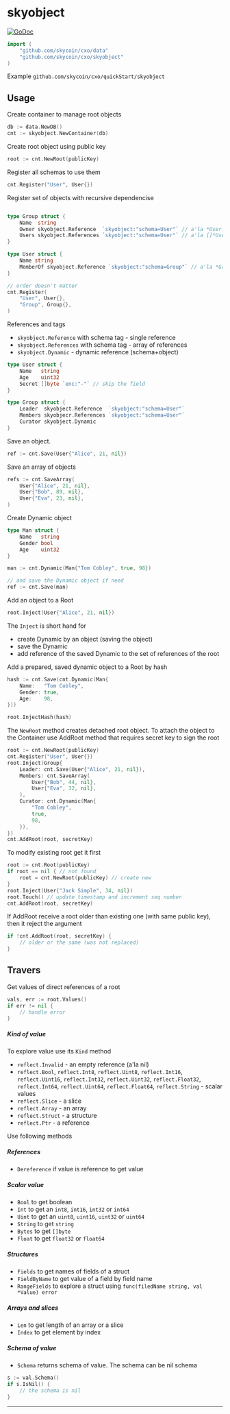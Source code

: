 skyobject
=========

[![GoDoc](https://godoc.org/github.com/skycoin/cxo/skyobject?status.svg)](https://godoc.org/github.com/skycoin/cxo/skyobject)

```go
import (
    "github.com/skycoin/cxo/data"
    "github.com/skycoin/cxo/skyobject"
)
```

Example `github.com/skycoin/cxo/quickStart/skyobject`

## Usage

Create container to manage root objects

```go
db := data.NewDB()
cnt := skyobject.NewContainer(db)
```

Create root object using public key

```go
root := cnt.NewRoot(publicKey)
```

Register all schemas to use them

```go
cnt.Register("User", User{})
```

Register set of objects with recursive dependencise

```go

type Group struct {
	Name  string
	Owner skyobject.Reference  `skyobject:"schema=User"` // a'la *User
	Users skyobject.References `skyobject:"schema=User"` // a'la []*User
}

type User struct {
	Name string
	MemberOf skyobject.Reference `skyobject:"schema=Group"` // a'la *Group
}

// order doesn't matter
cnt.Register(
	"User", User{},
	"Group", Group{},
)
```

References and tags

+ `skyobject.Reference` with schema tag - single reference
+ `skyobject.References` with schema tag - array of references
+ `skyobject.Dynamic` - dynamic reference (schema+object)

```go
type User struct {
    Name   string
    Age    uint32
    Secret []byte `enc:"-"` // skip the field
}

type Group struct {
    Leader  skyobject.Reference  `skyobject:"schema=User"`
    Members skyobjecr.References `skyobject:"schema=User"`
    Curator skyobject.Dynamic
}
```

Save an object.

```go
ref := cnt.Save(User{"Alice", 21, nil})
```

Save an array of objects

```go
refs := cnt.SaveArray(
    User{"Alice", 21, nil},
    User{"Bob", 89, nil},
    User{"Eva", 23, nil},
)
```

Create Dynamic object

```go
type Man struct {
    Name   string
    Gender bool
    Age    uint32
}

man := cnt.Dynamic(Man{"Tom Cobley", true, 98})

// and save the Dynamic object if need
ref := cnt.Save(man)
```

Add an object to a Root

```go
root.Inject(User{"Alice", 21, nil})
```

The `Inject` is short hand for

+ create Dynamic by an object (saving the object)
+ save the Dynamic
+ add reference of the saved Dynamic to the set of references of the root

Add a prepared, saved dynamic object to a Root by hash

```go
hash := cnt.Save(cnt.Dynamic(Man{
    Name:   "Tom Cobley",
    Gender: true,
    Age:    98,
}))

root.InjectHash(hash)
```

The `NewRoot` method creates detached root object. To attach the object to
the Container use AddRoot method that requires secret key to sign the root

```go
root := cnt.NewRoot(publicKey)
cnt.Register("User", User{})
root.Inject(Group{
    Leader: cnt.Save(User{"Alice", 21, nil}),
    Members: cnt.SaveArray(
        User{"Bob", 44, nil},
        User{"Eva", 32, nil},
    ),
    Curator: cnt.Dynamic(Man{
        "Tom Cobley",
        true,
        98,
    }),
})
cnt.AddRoot(root, secretKey)
```

To modify existing root get it first

```go
root := cnt.Root(publicKey)
if root == nil { // not found
    root = cnt.NewRoot(publicKey) // create new
}
root.Inject(User{"Jack Simple", 34, nil})
root.Touch() // update timestamp and increment seq number
cnt.AddRoot(root, secretKey)
```

If AddRoot receive a root older than existing one (with same public key),
then it reject the argument

```go
if !cnt.AddRoot(root, secretKey) {
    // older or the same (was not replaced)
}
```

## Travers

Get values of direct references of a root

```go
vals, err := root.Values()
if err != nil {
    // handle error
}
```

##### Kind of value

To explore value use its `Kind` method

+ `reflect.Invalid` - an empty reference (a'la nil)
+ `reflect.Bool`,
  `reflect.Int8`, `reflect.Uint8`,
  `reflect.Int16`, `reflect.Uint16`,
  `reflect.Int32`, `reflect.Uint32`,
  `reflect.Float32`, `reflect.Int64`,
  `reflect.Uint64`, `reflect.Float64`,
  `reflect.String` - scalar values
+ `reflect.Slice` - a slice
+ `reflect.Array` - an array
+ `reflect.Struct` - a structure
+ `reflect.Ptr` - a reference

Use following methods

##### References

+ `Dereference` if value is reference to get value

##### Scalar value

+ `Bool` to get boolean
+ `Int` to get an `int8`, `int16`, `int32` or `int64`
+ `Uint` to get an `uint8`, `uint16`, `uint32` or `uint64`
+ `String` to get `string`
+ `Bytes` to get `[]byte`
+ `Float` to get `float32` or `float64`

##### Structures

+ `Fields` to get names of fields of a struct
+ `FieldByName` to get value of a field by field name
+ `RangeFields` to explore a struct using
  `func(filedName string, val *Value) error`

##### Arrays and slices

+ `Len` to get length of an array or a slice
+ `Index` to get element by index

##### Schema of value

+ `Schema` returns schema of value. The schema can be nil schema

```go
s := val.Schema()
if s.IsNil() {
    // the schema is nil
}
```
---

